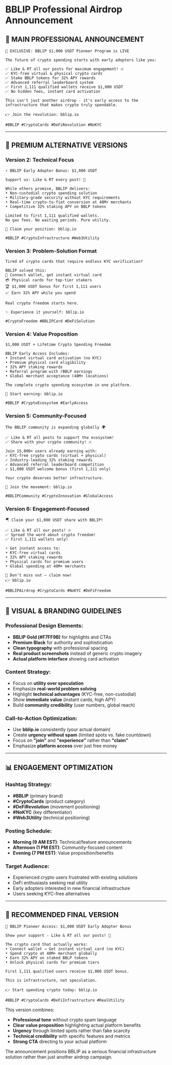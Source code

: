 # BBLIP Professional Airdrop Announcement

## 🚀 MAIN PROFESSIONAL ANNOUNCEMENT

```
🚨 EXCLUSIVE: BBLIP $1,000 USDT Pioneer Program is LIVE

The future of crypto spending starts with early adopters like you:

✅ Like & RT all our posts for maximum engagement! 🔥
✅ KYC-free virtual & physical crypto cards
✅ Stake BBLP tokens for 32% APY rewards  
✅ Advanced referral leaderboard system
✅ First 1,111 qualified wallets receive $1,000 USDT
✅ No hidden fees, instant card activation

This isn't just another airdrop - it's early access to the infrastructure that makes crypto truly spendable.

👉 Join the revolution: bblip.io

#BBLIP #CryptoCards #DeFiRevolution #NoKYC
```

---

## 💎 PREMIUM ALTERNATIVE VERSIONS

### Version 2: Technical Focus
```
⚡ BBLIP Early Adopter Bonus: $1,000 USDT

Support us: Like & RT every post! 💪

While others promise, BBLIP delivers:
• Non-custodial crypto spending solution
• Military-grade security without KYC requirements
• Real-time crypto-to-fiat conversion at 40M+ merchants
• Competitive 32% staking APY on BBLP tokens

Limited to first 1,111 qualified wallets.
No gas fees. No waiting periods. Pure utility.

🎯 Claim your position: bblip.io

#BBLIP #CryptoInfrastructure #Web3Utility
```

### Version 3: Problem-Solution Format
```
Tired of crypto cards that require endless KYC verification?

BBLIP solved this: 
🔑 Connect wallet, get instant virtual card
💳 Physical cards for top-tier stakers
🏆 $1,000 USDT bonus for first 1,111 users
📈 Earn 32% APY while you spend

Real crypto freedom starts here.

✨ Experience it yourself: bblip.io

#CryptoFreedom #BBLIPCard #DeFiSolution
```

### Version 4: Value Proposition
```
$1,000 USDT + Lifetime Crypto Spending Freedom

BBLIP Early Access Includes:
• Instant virtual card activation (no KYC)
• Premium physical card eligibility  
• 32% APY staking rewards
• Referral program with rBBLP earnings
• Global merchant acceptance (40M+ locations)

The complete crypto spending ecosystem in one platform.

🚀 Start earning: bblip.io

#BBLIP #CryptoEcosystem #EarlyAccess
```

### Version 5: Community-Focused
```
The BBLIP community is expanding globally 🌍

✅ Like & RT all posts to support the ecosystem! 
✅ Share with your crypto community! 🔥

Join 15,000+ users already earning with:
✓ KYC-free crypto cards (virtual + physical)
✓ Industry-leading 32% staking rewards
✓ Advanced referral leaderboard competition
✓ $1,000 USDT welcome bonus (first 1,111 only)

Your crypto deserves better infrastructure.

🎯 Join the movement: bblip.io

#BBLIPCommunity #CryptoInnovation #GlobalAccess
```

### Version 6: Engagement-Focused
```
🪂 Claim your $1,000 USDT share with BBLIP! 

✅ Like & RT all our posts! 🔥
✅ Spread the word about crypto freedom! 
✅ First 1,111 wallets only!

⚡ Get instant access to:
• KYC-free virtual cards
• 32% APY staking rewards  
• Physical cards for premium users
• Global spending at 40M+ merchants

🚀 Don't miss out — claim now!
👉 bblip.io

#BBLIPAirdrop #CryptoCards #NoKYC #DeFiFreedom
```

---

## 🎨 VISUAL & BRANDING GUIDELINES

### Professional Design Elements:
- **BBLIP Gold (#F7FF9B)** for highlights and CTAs
- **Premium Black** for authority and sophistication  
- **Clean typography** with professional spacing
- **Real product screenshots** instead of generic crypto imagery
- **Actual platform interface** showing card activation

### Content Strategy:
- Focus on **utility over speculation**
- Emphasize **real-world problem solving**
- Highlight **technical advantages** (KYC-free, non-custodial)
- Show **immediate value** (instant cards, high APY)
- Build **community credibility** (user numbers, global reach)

### Call-to-Action Optimization:
- Use **bblip.io** consistently (your actual domain)
- Create **urgency without spam** (limited spots vs. fake countdown)
- Focus on **"join"** and **"experience"** rather than **"claim"**
- Emphasize **platform access** over just free money

---

## 📊 ENGAGEMENT OPTIMIZATION

### Hashtag Strategy:
- **#BBLIP** (primary brand)
- **#CryptoCards** (product category)
- **#DeFiRevolution** (movement positioning)
- **#NoKYC** (key differentiator)
- **#Web3Utility** (technical positioning)

### Posting Schedule:
- **Morning (9 AM EST)**: Technical/feature announcements
- **Afternoon (1 PM EST)**: Community-focused content  
- **Evening (7 PM EST)**: Value proposition/benefits

### Target Audience:
- Experienced crypto users frustrated with existing solutions
- DeFi enthusiasts seeking real utility
- Early adopters interested in new financial infrastructure
- Users seeking KYC-free alternatives

---

## 🚀 RECOMMENDED FINAL VERSION

```
🚨 BBLIP Pioneer Access: $1,000 USDT Early Adopter Bonus

Show your support - Like & RT all our posts! 🚀

The crypto card that actually works:
• Connect wallet → Get instant virtual card (no KYC)
• Spend crypto at 40M+ merchant globally
• Earn 32% APY on staked BBLP tokens
• Unlock physical cards for premium tiers

First 1,111 qualified users receive $1,000 USDT bonus.

This is infrastructure, not speculation.

👉 Start spending crypto today: bblip.io

#BBLIP #CryptoCards #DeFiInfrastructure #RealUtility
```

This version combines:
- **Professional tone** without crypto spam language
- **Clear value proposition** highlighting actual platform benefits
- **Urgency** through limited spots rather than fake scarcity
- **Technical credibility** with specific features and metrics
- **Strong CTA** directing to your actual platform

The announcement positions BBLIP as a serious financial infrastructure solution rather than just another airdrop campaign. 